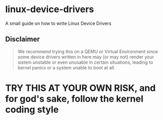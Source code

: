 # linux-device-drivers
A small guide on how to write Linux Device Drivers

## Disclaimer

> We recommend trying this on a QEMU or Virtual Environment since some
> device drivers written in here may (or may not) render your sistem unstable
> or even unusable in certain situations, leading to kernel panics or a system
> unable to boot at all.

# TRY THIS AT YOUR OWN RISK, and for god's sake, follow the kernel coding style
